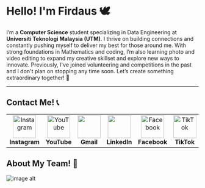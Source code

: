 # Hello! I'm Firdaus 🕊

I’m a **Computer Science** student specializing in Data Engineering at **Universiti Teknologi Malaysia (UTM)**. I thrive on building connections and constantly pushing myself to deliver my best for those around me. With strong foundations in Mathematics and coding, I’m also learning photo and video editing to expand my creative skillset and explore new ways to innovate. Previously, I've joined volunteering and competitions in the past and I don't plan on stopping any time soon. Let’s create something extraordinary together! 🤍

***

## Contact Me! 📞
<table>
  <tr>
    <td align="center">
      <a href="https://www.instagram.com/bangjayjays/">
        <img src="https://github.com/user-attachments/assets/db95632b-a5c5-4884-8c8f-14b36d444d6d" alt="Instagram" width="60" />
      </a>
      <br /> <strong> Instagram </strong>
    </td>
    <td align="center">
      <a href="https://www.youtube.com/channel/UC1BNhZyeLEpK76aLuAbof4g">
        <img src="https://github.com/user-attachments/assets/f540a82c-6925-418b-b7e6-7b100c9ec6a9" alt="YouTube" width="60" />
      </a>
      <br /> <strong> YouTube </strong>
    </td>
    <td align="center">
      <a href="mailto:chrishyungg97@gmail.com">
        <img src="https://github.com/user-attachments/assets/814dc1c3-1820-4445-a934-aaeb73694b52" width="60" />
      </a>
      <br /> <strong> Gmail </strong>
    </td>
    <td align="center">
      <a href="https://www.linkedin.com/in/muhammad-firdaus-18ab96332?lipi=urn%3Ali%3Apage%3Ad_flagship3_profile_view_base_contact_details%3B9rvvJs9YS6%2Bj2RuoIEj1TQ%3D%3D">
        <img src="https://github.com/user-attachments/assets/289f509c-a222-4b68-99f8-48c329eacd48" width="60" />
      </a>
      <br /> <strong> LinkedIn </strong>
    </td>
    <td align="center">
      <a href="https://www.facebook.com/profile.php?id=100011467793751">
        <img src="https://github.com/user-attachments/assets/5f47ea42-d404-4e7b-a504-856e2bb15fa5" alt="Facebook" width="60" />
      </a>
      <br /> <strong> Facebook </strong>
    </td>
    <td align="center">
      <a href="https://www.tiktok.com/@bangjayjays">
        <img src="https://github.com/user-attachments/assets/abaf12f4-e659-4845-b985-a268cc0e9edf" alt="TikTok" width="60" />
      </a>
      <br /> <strong> TikTok </strong>
    </td>
    <td align="center">
      <a href="https://www.wasap.my/601111030080">
        <img src="https://github.com/user-attachments/assets/24836a45-b27b-4380-9ce1-00b644b910e9" alt="Whatsapp" width="60" />
      </a>
      <br /> <strong> Whatsapp </strong>
    </td>
  </tr>
</table>

## About My Team! 🤝
![image alt](https://github.com/user-attachments/assets/3208db41-931a-4488-be4a-0653b6a82ff6)
